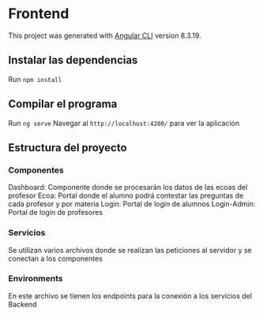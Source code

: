 # Frontend

This project was generated with [Angular CLI](https://github.com/angular/angular-cli) version 8.3.19.

## Instalar las dependencias

Run `npm install`

## Compilar el programa

Run `ng serve`
Navegar al `http://localhost:4200/` para ver la aplicación


## Estructura del proyecto

### Componentes

Dashboard: Componente donde se procesarán los datos de las ecoas del profesor 
Ecoa: Portal donde el alumno podrá contestar las preguntas de cada profesor y por materia
Login: Portal de login de alumnos
Login-Admin: Portal de login de profesores

### Servicios

Se utilizan varios archivos donde se realizan las peticiones al servidor y se conectan a los componentes

### Environments

En este archivo se tienen los endpoints para la conexión a los servicios del Backend



